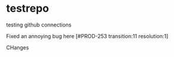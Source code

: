 # testrepo
testing github connections

Fixed an annoying bug here [#PROD-253 transition:11 resolution:1]


CHanges
